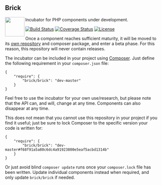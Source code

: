 ## Brick

<img src="https://raw.githubusercontent.com/brick/brick/master/logo.png" alt="" align="left" height="64">

Incubator for PHP components under development.

[![Build Status](https://github.com/brick/brick/workflows/CI/badge.svg)](https://github.com/brick/brick/actions)
[![Coverage Status](https://coveralls.io/repos/github/brick/brick/badge.svg?branch=master)](https://coveralls.io/github/brick/brick?branch=master)
[![License](https://img.shields.io/badge/license-MIT-blue.svg)](http://opensource.org/licenses/MIT)

Once a component reaches sufficient maturity, it will be moved to its [own repository](https://github.com/brick)
and composer package, and enter a beta phase. For this reason, this repository will never contain releases.

The incubator can be included in your project using [Composer](https://getcomposer.org/).
Just define the following requirement in your `composer.json` file:

    {
        "require": {
            "brick/brick": "dev-master"
        }
    }

Feel free to use the incubator for your own use/research, but please note that the API can, and will,
change at any time. Components can also disappear at any time.

This does not mean that you cannot use this repository in your project if you find it useful;
just be sure to lock Composer to the specific version your code is written for:

    {
        "require": {
            "brick/brick": "dev-master#f68f91a5a80c6dc4a91923800e5eaf5acbd1314b"
        }
    }

Or just avoid blind `composer update` runs once your `composer.lock` file has been written.
Update individual components instead when required, and only update `brick/brick` if needed.
